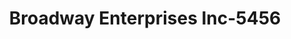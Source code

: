 ---
f_zip-code: 1604
f_state-code: MA
title: Broadway Enterprises Inc-5456
f_phone: 508-753-7121
f_city-only: Worcester
f_address: 100 Water Street Worceste
f_location-unique-id: '5456'
slug: broadway-enterprises-inc-5456
updated-on: '2024-05-30T13:46:58.046Z'
created-on: '2024-05-30T13:36:59.803Z'
published-on: '2024-05-30T13:54:32.469Z'
f_city-state: cms/city/worcester-ma.md
f_company: cms/company/broadway-enterprises-inc.md
f_state: cms/state/massachusetts.md
layout: '[payday-loan].html'
tags: payday-loan
---